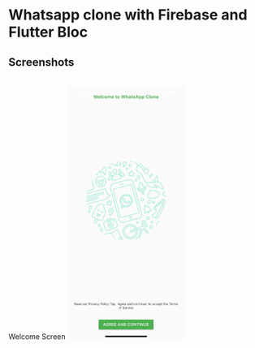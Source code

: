 # Whatsapp clone with Firebase and Flutter Bloc 



## Screenshots
</br>
 Welcome Screen

<img src="https://github.com/codelabs-live/whatsapp/blob/master/screenshots/welcome.png" height=500/>


